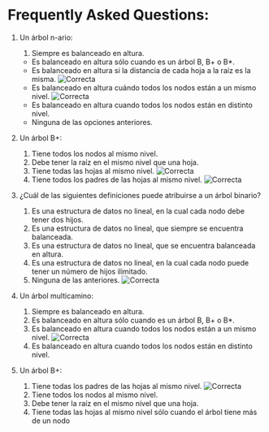 Frequently Asked Questions:
========================

1. Un árbol n-ario:
	1. Siempre es balanceado en altura.
	* Es balanceado en altura sólo cuando es un árbol B, B+ o B*.
	* Es balanceado en altura si la distancia de cada hoja a la raíz es la misma. ![Correcta](http://www.webassign.net/manual/instructor_guide/images/correct_icon.png)
	* Es balanceado en altura cuándo todos los nodos están a un mismo nivel. ![Correcta](http://www.webassign.net/manual/instructor_guide/images/correct_icon.png)
	* Es balanceado en altura cuando todos los nodos están en distinto nivel. 
	* Ninguna de las opciones anteriores.

2. Un árbol B+:
	1. Tiene todos los nodos al mismo nivel.
	2. Debe tener la raíz en el mismo nivel que una hoja.
	3. Tiene todas las hojas al mismo nivel. ![Correcta](http://www.webassign.net/manual/instructor_guide/images/correct_icon.png)
	4. Tiene todos los padres de las hojas al mismo nivel. ![Correcta](http://www.webassign.net/manual/instructor_guide/images/correct_icon.png)

3. ¿Cuál de las siguientes definiciones puede atribuirse a un árbol binario?
	1. Es una estructura de datos no lineal, en la cual cada nodo debe tener dos hijos.
	2. Es una estructura de datos no lineal, que siempre se encuentra balanceada.
	3. Es una estructura de datos no lineal, que se encuentra balanceada en altura.
	4. Es una estructura de datos no lineal, en la cual cada nodo puede tener un número de hijos ilimitado.
	5. Ninguna de las anteriores. ![Correcta](http://www.webassign.net/manual/instructor_guide/images/correct_icon.png)

4. Un árbol multicamino:
	1. Siempre es balanceado en altura.
	2. Es balanceado en altura sólo cuando es un árbol B, B+ o B*.
	3. Es balanceado en altura cuando todos los nodos están a un mismo nivel. ![Correcta](http://www.webassign.net/manual/instructor_guide/images/correct_icon.png)
	4. Es balanceado en altura cuando todos los nodos están en distinto nivel.

5. Un árbol B+:
	1. Tiene todas los padres de las hojas al mismo nivel. ![Correcta](http://www.webassign.net/manual/instructor_guide/images/correct_icon.png)
	2. Tiene todos los nodos al mismo nivel.
	3. Debe tener la raíz en el mismo nivel que una hoja.
	4. Tiene todas las hojas al mismo nivel sólo cuando el árbol tiene más de un nodo	
